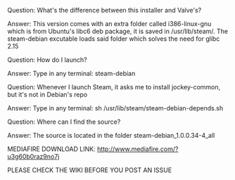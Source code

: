 Question: What's the difference between this installer and Valve's?

Answer: This version comes with an extra folder called i386-linux-gnu which is from Ubuntu's libc6 deb package, it is saved in /usr/lib/steam/. The steam-debian excutable loads said folder which solves the need for glibc 2.15


Question: How do I launch?

Answer: Type in any terminal: steam-debian


Question: Whenever I launch Steam, it asks me to install jockey-common, but it's not in Debian's repo

Answer: Type in any terminal: sh /usr/lib/steam/steam-debian-depends.sh


Question: Where can I find the source?

Answer: The source is located in the folder steam-debian_1.0.0.34-4_all

MEDIAFIRE DOWNLOAD LINK: http://www.mediafire.com/?u3g60b0raz9no7j

PLEASE CHECK THE WIKI BEFORE YOU POST AN ISSUE
